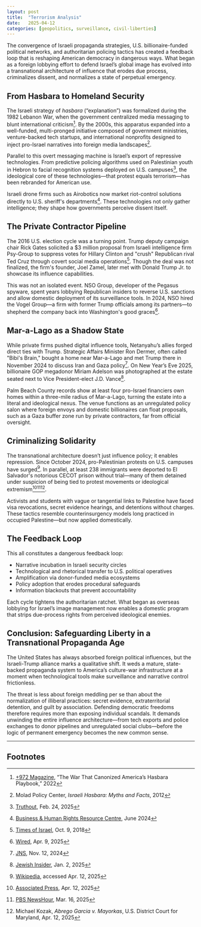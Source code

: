 ```yaml
---
layout: post
title:  "Terrorism Analysis" 
date:   2025-04-12
categories: [geopolitics, surveillance, civil-liberties]
---
```


The convergence of Israeli propaganda strategies, U.S. billionaire-funded political networks, and authoritarian policing tactics has created a feedback loop that is reshaping American democracy in dangerous ways. What began as a foreign lobbying effort to defend Israel’s global image has evolved into a transnational architecture of influence that erodes due process, criminalizes dissent, and normalizes a state of perpetual emergency.

## From Hasbara to Homeland Security

The Israeli strategy of *hasbara* (“explanation”) was formalized during the 1982 Lebanon War, when the government centralized media messaging to blunt international criticism[^1]. By the 2000s, this apparatus expanded into a well-funded, multi-pronged initiative composed of government ministries, venture-backed tech startups, and international nonprofits designed to inject pro-Israel narratives into foreign media landscapes[^2].

Parallel to this overt messaging machine is Israel’s export of repressive technologies. From predictive policing algorithms used on Palestinian youth in Hebron to facial recognition systems deployed on U.S. campuses[^3], the ideological core of these technologies—that protest equals terrorism—has been rebranded for American use.

Israeli drone firms such as Airobotics now market riot-control solutions directly to U.S. sheriff's departments[^4]. These technologies not only gather intelligence; they shape how governments perceive dissent itself.

## The Private Contractor Pipeline

The 2016 U.S. election cycle was a turning point. Trump deputy campaign chair Rick Gates solicited a $3 million proposal from Israeli intelligence firm Psy-Group to suppress votes for Hillary Clinton and "crush" Republican rival Ted Cruz through covert social media operations[^5]. Though the deal was not finalized, the firm's founder, Joel Zamel, later met with Donald Trump Jr. to showcase its influence capabilities.

This was not an isolated event. NSO Group, developer of the Pegasus spyware, spent years lobbying Republican insiders to reverse U.S. sanctions and allow domestic deployment of its surveillance tools. In 2024, NSO hired the Vogel Group—a firm with former Trump officials among its partners—to shepherd the company back into Washington's good graces[^6].

## Mar-a-Lago as a Shadow State

While private firms pushed digital influence tools, Netanyahu’s allies forged direct ties with Trump. Strategic Affairs Minister Ron Dermer, often called "Bibi's Brain," bought a home near Mar-a-Lago and met Trump there in November 2024 to discuss Iran and Gaza policy[^7]. On New Year’s Eve 2025, billionaire GOP megadonor Miriam Adelson was photographed at the estate seated next to Vice President-elect J.D. Vance[^8].

Palm Beach County records show at least four pro-Israel financiers own homes within a three-mile radius of Mar-a-Lago, turning the estate into a literal and ideological nexus. The venue functions as an unregulated policy salon where foreign envoys and domestic billionaires can float proposals, such as a Gaza buffer zone run by private contractors, far from official oversight.

## Criminalizing Solidarity

The transnational architecture doesn’t just influence policy; it enables repression. Since October 2024, pro-Palestinian protests on U.S. campuses have surged[^12]. In parallel, at least 238 immigrants were deported to El Salvador's notorious CECOT prison without trial—many of them detained under suspicion of being tied to protest movements or ideological extremism[^13][^14][^15].

Activists and students with vague or tangential links to Palestine have faced visa revocations, secret evidence hearings, and detentions without charges. These tactics resemble counterinsurgency models long practiced in occupied Palestine—but now applied domestically.

## The Feedback Loop

This all constitutes a dangerous feedback loop:

- Narrative incubation in Israeli security circles  
- Technological and rhetorical transfer to U.S. political operatives  
- Amplification via donor-funded media ecosystems  
- Policy adoption that erodes procedural safeguards  
- Information blackouts that prevent accountability  

Each cycle tightens the authoritarian ratchet. What began as overseas lobbying for Israel’s image management now enables a domestic program that strips due-process rights from perceived ideological enemies.

## Conclusion: Safeguarding Liberty in a Transnational Propaganda Age

The United States has always absorbed foreign political influences, but the Israeli-Trump alliance marks a qualitative shift. It weds a mature, state-backed propaganda system to America’s culture-war infrastructure at a moment when technological tools make surveillance and narrative control frictionless.

The threat is less about foreign meddling per se than about the normalization of illiberal practices: secret evidence, extraterritorial detention, and guilt by association. Defending democratic freedoms therefore requires more than exposing individual scandals. It demands unwinding the entire influence architecture—from tech exports and police exchanges to donor pipelines and unregulated social clubs—before the logic of permanent emergency becomes the new common sense.

---

## Footnotes

[^1]: [+972 Magazine](https://www.972mag.com/hasbara-lebanon-war-usa/), “The War That Canonized America’s Hasbara Playbook,” 2022  
[^2]: Molad Policy Center, *Israeli Hasbara: Myths and Facts*, 2012  
[^3]: [Truthout](https://truthout.org/articles/campus-police-are-using-israeli-spy-tech-to-crack-down-on-student-protest/), Feb. 24, 2025  
[^4]: [Business & Human Rights Resource Centre](https://www.business-humanrights.org/), June 2024  
[^5]: [Times of Israel](https://www.timesofisrael.com/israeli-firm-proposed-social-media-manipulation-campaign-for-trump/), Oct. 9, 2018  
[^6]: [Wired](https://www.wired.com/story/nso-group-the-vogel-group-lobbying-trump-administration/), Apr. 9, 2025  
[^7]: [JNS](https://www.jns.org/netanyahu-point-man-ron-dermer-meets-trump-at-mar-a-lago/), Nov. 12, 2024  
[^8]: [Jewish Insider](https://jewishinsider.com/2025/01/vance-adelson-mar-a-lago/), Jan. 2, 2025  
[^12]: [Wikipedia](https://en.wikipedia.org/wiki/2024_Pro-Palestinian_protests_on_university_campuses), accessed Apr. 12, 2025  
[^13]: [Associated Press](https://apnews.com/article/deported-protester-palestinian-cecot-prison), Apr. 12, 2025  
[^14]: [PBS NewsHour](https://www.pbs.org/newshour/world/what-to-know-about-el-salvadors-mega-prison), Mar. 16, 2025  
[^15]: Michael Kozak, *Abrego Garcia v. Mayorkas*, U.S. District Court for Maryland, Apr. 12, 2025  